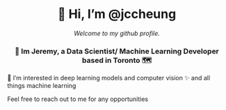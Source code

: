 <h1 align="center">👋 Hi, I’m @jccheung</h1>
<p align="center"><i>Welcome to my github profile.</i></p>

<h3 align="center">🌱 Im Jeremy, a Data Scientist/ Machine Learning Developer based in Toronto 🗺️</h3>

👀 I’m interested in deep learning models and computer vision ✨ and all things machine learning

Feel free to reach out to me for any opportunities

<!---
jccheung/jccheung is a ✨ special ✨ repository because its `README.md` (this file) appears on your GitHub profile.
You can click the Preview link to take a look at your changes.
--->
